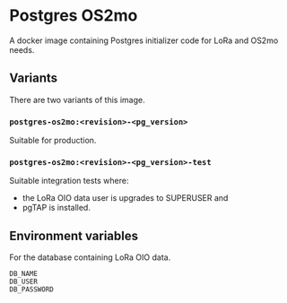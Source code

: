 # Postgres OS2mo
A docker image containing Postgres initializer code for LoRa and OS2mo needs.

## Variants
There are two variants of this image.

### `postgres-os2mo:<revision>-<pg_version>`
Suitable for production.

### `postgres-os2mo:<revision>-<pg_version>-test`
Suitable integration tests where:
* the LoRa OIO data user is upgrades to SUPERUSER and
* pgTAP is installed.


## Environment variables
For the database containing LoRa OIO data.
```
DB_NAME
DB_USER
DB_PASSWORD
```
